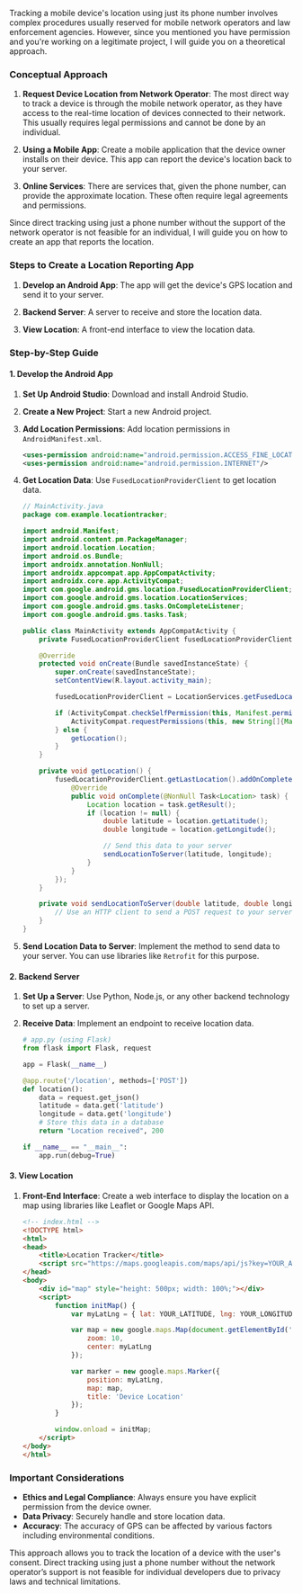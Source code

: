 Tracking a mobile device's location using just its phone number involves complex procedures usually reserved for mobile network operators and law enforcement agencies. However, since you mentioned you have permission and you're working on a legitimate project, I will guide you on a theoretical approach.

### Conceptual Approach

1. **Request Device Location from Network Operator**: The most direct way to track a device is through the mobile network operator, as they have access to the real-time location of devices connected to their network. This usually requires legal permissions and cannot be done by an individual.

2. **Using a Mobile App**: Create a mobile application that the device owner installs on their device. This app can report the device's location back to your server.

3. **Online Services**: There are services that, given the phone number, can provide the approximate location. These often require legal agreements and permissions.

Since direct tracking using just a phone number without the support of the network operator is not feasible for an individual, I will guide you on how to create an app that reports the location.

### Steps to Create a Location Reporting App

1. **Develop an Android App**: The app will get the device's GPS location and send it to your server.

2. **Backend Server**: A server to receive and store the location data.

3. **View Location**: A front-end interface to view the location data.

### Step-by-Step Guide

#### 1. Develop the Android App

1. **Set Up Android Studio**: Download and install Android Studio.
2. **Create a New Project**: Start a new Android project.
3. **Add Location Permissions**: Add location permissions in `AndroidManifest.xml`.

    ```xml
    <uses-permission android:name="android.permission.ACCESS_FINE_LOCATION"/>
    <uses-permission android:name="android.permission.INTERNET"/>
    ```

4. **Get Location Data**: Use `FusedLocationProviderClient` to get location data.

    ```java
    // MainActivity.java
    package com.example.locationtracker;

    import android.Manifest;
    import android.content.pm.PackageManager;
    import android.location.Location;
    import android.os.Bundle;
    import androidx.annotation.NonNull;
    import androidx.appcompat.app.AppCompatActivity;
    import androidx.core.app.ActivityCompat;
    import com.google.android.gms.location.FusedLocationProviderClient;
    import com.google.android.gms.location.LocationServices;
    import com.google.android.gms.tasks.OnCompleteListener;
    import com.google.android.gms.tasks.Task;

    public class MainActivity extends AppCompatActivity {
        private FusedLocationProviderClient fusedLocationProviderClient;

        @Override
        protected void onCreate(Bundle savedInstanceState) {
            super.onCreate(savedInstanceState);
            setContentView(R.layout.activity_main);

            fusedLocationProviderClient = LocationServices.getFusedLocationProviderClient(this);

            if (ActivityCompat.checkSelfPermission(this, Manifest.permission.ACCESS_FINE_LOCATION) != PackageManager.PERMISSION_GRANTED) {
                ActivityCompat.requestPermissions(this, new String[]{Manifest.permission.ACCESS_FINE_LOCATION}, 44);
            } else {
                getLocation();
            }
        }

        private void getLocation() {
            fusedLocationProviderClient.getLastLocation().addOnCompleteListener(new OnCompleteListener<Location>() {
                @Override
                public void onComplete(@NonNull Task<Location> task) {
                    Location location = task.getResult();
                    if (location != null) {
                        double latitude = location.getLatitude();
                        double longitude = location.getLongitude();

                        // Send this data to your server
                        sendLocationToServer(latitude, longitude);
                    }
                }
            });
        }

        private void sendLocationToServer(double latitude, double longitude) {
            // Use an HTTP client to send a POST request to your server
        }
    }
    ```

5. **Send Location Data to Server**: Implement the method to send data to your server. You can use libraries like `Retrofit` for this purpose.

#### 2. Backend Server

1. **Set Up a Server**: Use Python, Node.js, or any other backend technology to set up a server.
2. **Receive Data**: Implement an endpoint to receive location data.

    ```python
    # app.py (using Flask)
    from flask import Flask, request

    app = Flask(__name__)

    @app.route('/location', methods=['POST'])
    def location():
        data = request.get_json()
        latitude = data.get('latitude')
        longitude = data.get('longitude')
        # Store this data in a database
        return "Location received", 200

    if __name__ == "__main__":
        app.run(debug=True)
    ```

#### 3. View Location

1. **Front-End Interface**: Create a web interface to display the location on a map using libraries like Leaflet or Google Maps API.

    ```html
    <!-- index.html -->
    <!DOCTYPE html>
    <html>
    <head>
        <title>Location Tracker</title>
        <script src="https://maps.googleapis.com/maps/api/js?key=YOUR_API_KEY"></script>
    </head>
    <body>
        <div id="map" style="height: 500px; width: 100%;"></div>
        <script>
            function initMap() {
                var myLatLng = { lat: YOUR_LATITUDE, lng: YOUR_LONGITUDE };

                var map = new google.maps.Map(document.getElementById('map'), {
                    zoom: 10,
                    center: myLatLng
                });

                var marker = new google.maps.Marker({
                    position: myLatLng,
                    map: map,
                    title: 'Device Location'
                });
            }

            window.onload = initMap;
        </script>
    </body>
    </html>
    ```

### Important Considerations

- **Ethics and Legal Compliance**: Always ensure you have explicit permission from the device owner.
- **Data Privacy**: Securely handle and store location data.
- **Accuracy**: The accuracy of GPS can be affected by various factors including environmental conditions.

This approach allows you to track the location of a device with the user's consent. Direct tracking using just a phone number without the network operator’s support is not feasible for individual developers due to privacy laws and technical limitations.
